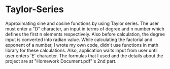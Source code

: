 # Taylor-Series
Approximating sine and cosine functions by using Taylor series.
The user must enter a "D" character, an input in terms of degree and n number which defines the first n elements respectively. 
Also before calculation, the degree input is converted into radian value.
While calculating the factorial and exponent of a number, I wrote my own code, didn't use functions in math library for these
calculations. Also, application waits input from user until user enters 'E' character.
The formulas that I used and the details about the project are at "Homework Document.pdf"'s 2nd part.
